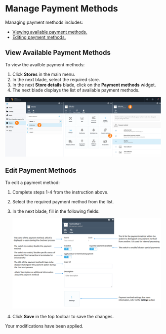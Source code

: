 # Manage Payment Methods

Managing payment methods includes:

* [Viewing available payment methods.](managing-payment-methods.md#view-available-payment-methods)
* [Editing payment methods.](managing-payment-methods.md#edit-payment-methods)

## View Available Payment Methods

To view the availble payment methods:

1. Click **Stores** in the main menu.
1. In the next blade, select the required store.
1. In the next **Store details** blade, click on the **Payment methods** widget.
1. The next blade displays the list of available payment methods.

![View payment methods](media/view-payment-methods.png)

## Edit Payment Methods

To edit a payment method:

1. Complete steps 1-4 from the instruction above.
1. Select the required payment method from the list.
1. In the next blade, fill in the following fields:

    ![Edit payment method](media/edit-payment-method.png)

1. Click **Save** in the top toolbar to save the changes.

Your modifications have been applied.
